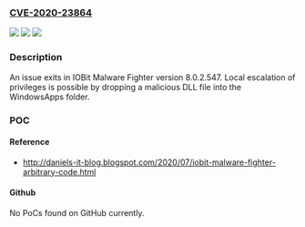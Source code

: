 ### [CVE-2020-23864](https://cve.mitre.org/cgi-bin/cvename.cgi?name=CVE-2020-23864)
![](https://img.shields.io/static/v1?label=Product&message=n%2Fa&color=blue)
![](https://img.shields.io/static/v1?label=Version&message=n%2Fa&color=blue)
![](https://img.shields.io/static/v1?label=Vulnerability&message=n%2Fa&color=brighgreen)

### Description

An issue exits in IOBit Malware Fighter version 8.0.2.547. Local escalation of privileges is possible by dropping a malicious DLL file into the WindowsApps folder.

### POC

#### Reference
- http://daniels-it-blog.blogspot.com/2020/07/iobit-malware-fighter-arbitrary-code.html

#### Github
No PoCs found on GitHub currently.

